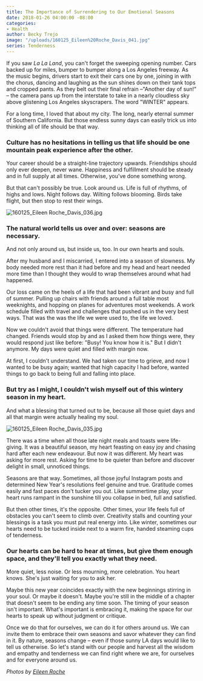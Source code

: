 ```yaml
---
title: The Importance of Surrendering to Our Emotional Seasons
date: 2018-01-26 04:00:00 -08:00
categories:
- Health
author: Becky Trejo
image: "/uploads/160125_Eileen%20Roche_Davis_041.jpg"
series: Tenderness
---
```


If you saw *La La Land*, you can't forget the sweeping opening number. Cars backed up for miles, bumper to bumper along a Los Angeles freeway. As the music begins, drivers start to exit their cars one by one, joining in with the chorus, dancing and laughing as the sun shines down on their tank tops and cropped pants. As they belt out  their final refrain –"Another day of sun!" – the camera pans up from the interstate to take in a nearly cloudless sky above glistening Los Angeles skyscrapers. The word "WINTER" appears.

For a long time, I loved that about my city. The long, nearly eternal summer of Southern California. But those endless sunny days can easily trick us into thinking all of life should be that way.

### Culture has no hesitations in telling us that life should be one mountain peak experience after the other.

Your career should be a straight-line trajectory upwards. Friendships should only ever deepen, never wane. Happiness and fulfillment should be steady and in full supply at all times. Otherwise, you've done something wrong.

But that can't possibly be true. Look around us. Life is full of rhythms, of highs and lows. Night follows day. Wilting follows blooming. Birds take flight, but then stop to rest their wings.

![160125_Eileen Roche_Davis_036.jpg](/uploads/160125_Eileen%20Roche_Davis_036.jpg)

### The natural world tells us over and over: seasons are necessary.

And not only around us, but inside us, too. In our own hearts and souls.

After my husband and I miscarried, I entered into a season of slowness. My body needed more rest than it had before and my head and heart needed more time than I thought they would to wrap themselves around what had happened.

Our loss came on the heels of a life that had been vibrant and busy and full of summer. Pulling up chairs with friends around a full table most weeknights, and hopping on planes for adventures most weekends. A work schedule filled with travel and challenges that pushed us in the very best ways. That was the was the life we were used to, the life we loved.

Now we couldn't avoid that things were different. The temperature had changed. Friends would stop by and as I asked them how things were, they would respond just like before: "Busy! You know how it is." But I didn't anymore. My days were quiet and filled with margin now.

At first, I couldn't understand. We had taken our time to grieve, and now I wanted to be busy again; wanted that high capacity I had before, wanted things to go back to being full and falling into place.

### But try as I might, I couldn't wish myself out of this wintery season in my heart.

And what a blessing that turned out to be, because all those quiet days and all that margin were actually healing my soul.

![160125_Eileen Roche_Davis_035.jpg](/uploads/160125_Eileen%20Roche_Davis_035.jpg)

There was a time when all those late night meals and toasts were life-giving. It was a beautiful season, my heart feasting on easy joy and chasing hard after each new endeavour. But now it was different. My heart was asking for more rest. Asking for time to be quieter than before and discover delight in small, unnoticed things.

Seasons are that way. Sometimes, all those joyful Instagram posts and determined New Year's resolutions feel genuine and true. Gratitude comes easily and fast paces don't tucker you out. Like summertime play, your heart runs rampant in the sunshine till you collapse in bed, full and satisfied.

But then other times, it's the opposite. Other times, your life feels full of obstacles you can't seem to climb over. Creativity stalls and counting your blessings is a task you must put real energy into. Like winter, sometimes our hearts need to be tucked inside next to a warm fire, handed steaming cups of tenderness.

### Our hearts can be hard to hear at times, but give them enough space, and they'll tell you exactly what they need.

More quiet, less noise. Or less mourning, more celebration. You heart knows. She's just waiting for you to ask her.

Maybe this new year coincides exactly with the new beginnings stirring in your soul. Or maybe it doesn't. Maybe you're still in the middle of a chapter that doesn't seem to be ending any time soon. The timing of your season isn't important. What's important is embracing it, making the space for our hearts to speak up without judgment or critique.

Once we do that for ourselves, we can do it for others around us. We can invite them to embrace their own seasons and savor whatever they can find in it. By nature, seasons change – even if those sunny LA days would like to tell us otherwise. So let's stand with our people and harvest all the wisdom and empathy and tenderness we can find right where we are, for ourselves and for everyone around us.

*Photos by [Eileen Roche](http://eileen-roche.com/)*